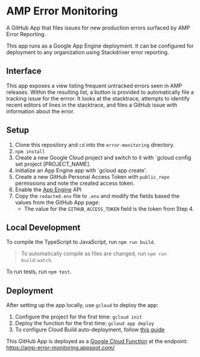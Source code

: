 AMP Error Monitoring
==============

A GitHub App that files issues for new production errors surfaced by AMP Error Reporting.

This app runs as a Google App Engine deployment. It can be configured for deployment to any organization using Stackdriver error reporting.

Interface
---------

This app exposes a view listing frequent untracked errors seen in AMP releases. Within the resulting list, a button is provided to automatically file a tracking issue for the errror. It looks at the stacktrace, attempts to identify recent editors of lines in the stacktrace, and files a GitHub issue with information about the error.

Setup
-----

1. Clone this repository and `cd` into the `error-monitoring` directory.
2. `npm install`
3. Create a new Google Cloud project and switch to it with `gcloud config set project [PROJECT_NAME].
4. Initialize an App Engine app with `gcloud app create'.
5. Create a new GitHub Personal Access Token with `public_repo` permissions and note the created access token.
6. Enable the [App Engine](https://pantheon.corp.google.com/flows/enableapi?apiid=appengine) API
7. Copy the `redacted.env` file to `.env` and modify the fields based the values from the GitHub App page:
   * The value for the `GITHUB_ACCESS_TOKEN` field is the token from Step 4.

Local Development
-----------------

To compile the TypeScript to JavaScript, run `npm run build`.
> To automatically compile as files are changed, run `npm run build:watch`.

To run tests, run `npm test`.

Deployment
----------

After setting up the app locally, use `gcloud` to deploy the app:

1. Configure the project for the first time: `gcloud init`
2. Deploy the function for the first time: `gcloud app deploy`
3. To configure Cloud Build auto-deployment, follow [this guide](https://github.com/ampproject/amp-github-apps/blob/master/DEPLOYMENT.md)

This GitHub App is deployed as a [Google Cloud Function](https://cloud.google.com/functions/docs/) at the endpoint: https://amp-error-monitoring.appspot.com/
